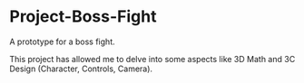 # Project-Boss-Fight

A prototype for a boss fight. 

This project has allowed me to delve into some aspects like 3D Math and 3C Design (Character, Controls, Camera).
